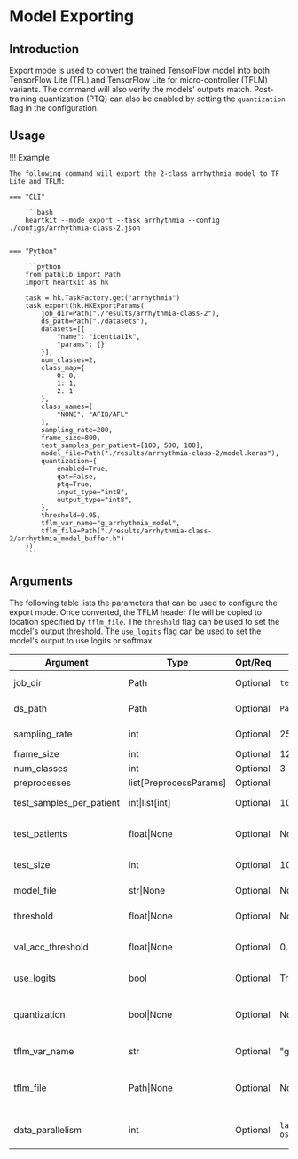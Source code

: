 # Model Exporting

## <span class="sk-h2-span">Introduction </span>

Export mode is used to convert the trained TensorFlow model into both TensorFlow Lite (TFL) and TensorFlow Lite for micro-controller (TFLM) variants. The command will also verify the models' outputs match. Post-training quantization (PTQ) can also be enabled by setting the `quantization` flag in the configuration.


## <span class="sk-h2-span">Usage</span>

!!! Example

    The following command will export the 2-class arrhythmia model to TF Lite and TFLM:

    === "CLI"

        ```bash
        heartkit --mode export --task arrhythmia --config ./configs/arrhythmia-class-2.json
        ```

    === "Python"

        ```python
        from pathlib import Path
        import heartkit as hk

        task = hk.TaskFactory.get("arrhythmia")
        task.export(hk.HKExportParams(
            job_dir=Path("./results/arrhythmia-class-2"),
            ds_path=Path("./datasets"),
            datasets=[{
                "name": "icentia11k",
                "params": {}
            }],
            num_classes=2,
            class_map={
                0: 0,
                1: 1,
                2: 1
            },
            class_names=[
                "NONE", "AFIB/AFL"
            ],
            sampling_rate=200,
            frame_size=800,
            test_samples_per_patient=[100, 500, 100],
            model_file=Path("./results/arrhythmia-class-2/model.keras"),
            quantization={
                enabled=True,
                qat=False,
                ptq=True,
                input_type="int8",
                output_type="int8",
            },
            threshold=0.95,
            tflm_var_name="g_arrhythmia_model",
            tflm_file=Path("./results/arrhythmia-class-2/arrhythmia_model_buffer.h")
        ))
        ```


## <span class="sk-h2-span">Arguments </span>

The following table lists the parameters that can be used to configure the export mode. Once converted, the TFLM header file will be copied to location specified by `tflm_file`. The `threshold` flag can be used to set the model's output threshold.  The `use_logits` flag can be used to set the model's output to use logits or softmax.

| Argument | Type | Opt/Req | Default | Description |
| --- | --- | --- | --- | --- |
| job_dir | Path | Optional | `tempfile.gettempdir` | Job output directory |
| ds_path | Path | Optional | `Path()` | Dataset directory |
| sampling_rate | int | Optional | 250 | Target sampling rate (Hz) |
| frame_size | int | Optional | 1250 | Frame size |
| num_classes | int | Optional | 3 | # of classes |
| preprocesses | list[PreprocessParams] | Optional |  | Preprocesses |
| test_samples_per_patient | int\|list[int] | Optional | 100 | # test samples per patient |
| test_patients | float\|None | Optional | None | # or proportion of patients for testing |
| test_size | int | Optional | 100000 | # samples for testing |
| model_file | str\|None | Optional | None | Path to model file |
| threshold | float\|None | Optional | None | Model output threshold |
| val_acc_threshold | float\|None | Optional | 0.98 | Validation accuracy threshold |
| use_logits | bool | Optional | True | Use logits output or softmax |
| quantization | bool\|None | Optional | None | Enable post training quantization (PQT) |
| tflm_var_name | str | Optional | "g_model" | TFLite Micro C variable name |
| tflm_file | Path\|None | Optional | None | Path to copy TFLM header file (e.g. ./model_buffer.h) |
| data_parallelism | int | Optional | `lambda: os.cpu_count() or 1` | # of data loaders running in parallel |
